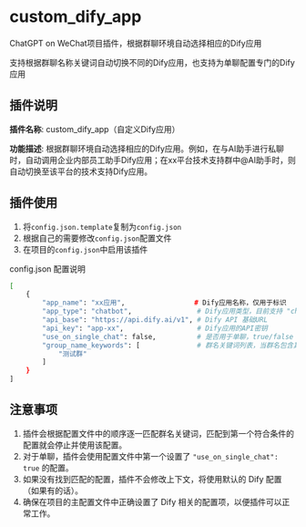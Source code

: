 # custom_dify_app
ChatGPT on WeChat项目插件，根据群聊环境自动选择相应的Dify应用

支持根据群聊名称关键词自动切换不同的Dify应用，也支持为单聊配置专门的Dify应用

## 插件说明

**插件名称**: custom_dify_app（自定义Dify应用）

**功能描述**: 根据群聊环境自动选择相应的Dify应用。例如，在与AI助手进行私聊时，自动调用企业内部员工助手Dify应用；在xx平台技术支持群中@AI助手时，则自动切换至该平台的技术支持Dify应用。

## 插件使用

1. 将`config.json.template`复制为`config.json`
2. 根据自己的需要修改`config.json`配置文件
3. 在项目的`config.json`中启用该插件

config.json 配置说明
```bash
[
    {
        "app_name": "xx应用",                 # Dify应用名称，仅用于标识
        "app_type": "chatbot",                # Dify应用类型，目前支持 "chatbot", "agent", "workflow"
        "api_base": "https://api.dify.ai/v1", # Dify API 基础URL
        "api_key": "app-xx",                  # Dify应用的API密钥
        "use_on_single_chat": false,          # 是否用于单聊，true/false
        "group_name_keywords": [              # 群名关键词列表，当群名包含其中任一关键词时，使用该配置
            "测试群"
        ]
    }
]
```

## 注意事项

1. 插件会根据配置文件中的顺序逐一匹配群名关键词，匹配到第一个符合条件的配置就会停止并使用该配置。
2. 对于单聊，插件会使用配置文件中第一个设置了 `"use_on_single_chat": true` 的配置。
3. 如果没有找到匹配的配置，插件不会修改上下文，将使用默认的 Dify 配置（如果有的话）。
4. 确保在项目的主配置文件中正确设置了 Dify 相关的配置项，以便插件可以正常工作。
